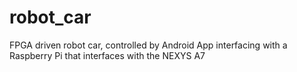 # robot_car
FPGA driven robot car, controlled by Android App interfacing with a Raspberry Pi that interfaces with the NEXYS A7

